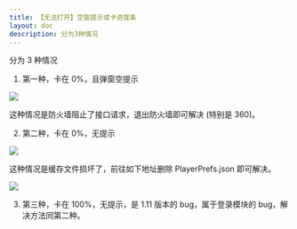```yaml
---
title: 【无法打开】空窗提示或卡进度条
layout: doc
description: 分为3种情况
---
```


[文：【无法打开】空窗提示或卡进度条]: # 'https://support.qq.com/products/321980/faqs/99662'

分为 3 种情况

1. 第一种，卡在 0%，且弹窗空提示

![](/imgs/zh/manual/launcherror/1.png)

这种情况是防火墙阻止了接口请求，退出防火墙即可解决 (特别是 360)。

2. 第二种，卡在 0%，无提示

![](/imgs/zh/manual/launcherror/2.jpeg)

这种情况是缓存文件损坏了，前往如下地址删除 PlayerPrefs.json 即可解决。

![](/imgs/zh/manual/launcherror/3.png)

3. 第三种，卡在 100%，无提示，是 1.11 版本的 bug，属于登录模块的 bug，解决方法同第二种。
